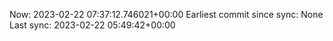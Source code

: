 Now: 2023-02-22 07:37:12.746021+00:00 Earliest commit since sync: None Last sync: 2023-02-22 05:49:42+00:00
